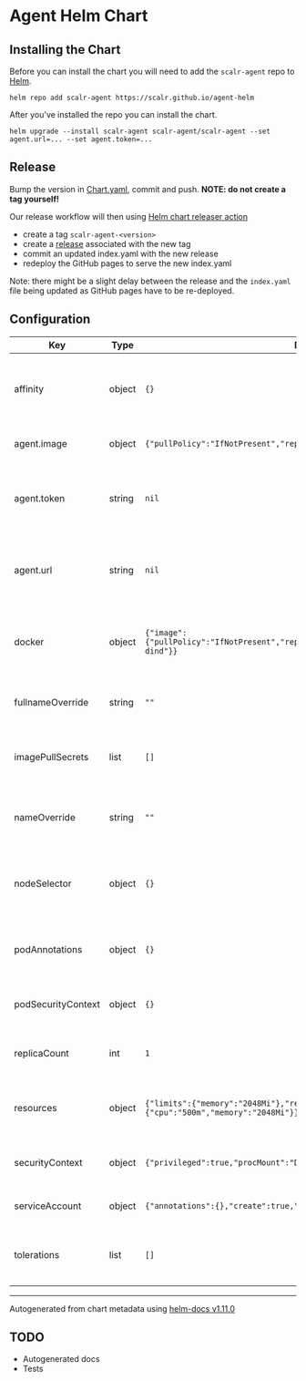 # Agent Helm Chart

## Installing the Chart

Before you can install the chart you will need to add the `scalr-agent` repo to [Helm](https://helm.sh/).

```shell
helm repo add scalr-agent https://scalr.github.io/agent-helm
```

After you've installed the repo you can install the chart.

```shell
helm upgrade --install scalr-agent scalr-agent/scalr-agent --set agent.url=... --set agent.token=... 
```

## Release

Bump the version in [Chart.yaml](./charts/scalr-agent/Chart.yaml), commit and push.
**NOTE: do not create a tag yourself!**

Our release workflow will then using [Helm chart releaser action](https://github.com/helm/chart-releaser-action)

* create a tag `scalr-agent-<version>`
* create a [release](https://github.com/Scalr/agent-helm/releases) associated with the new tag
* commit an updated index.yaml with the new release
* redeploy the GitHub pages to serve the new index.yaml

Note: there might be a slight delay between the release and the `index.yaml`
file being updated as GitHub pages have to be re-deployed.

## Configuration

| Key | Type | Default | Description |
|-----|------|---------|-------------|
| affinity | object | `{}` | Affinity rules to control how the Scalr Agent pods are scheduled on nodes |
| agent.image | object | `{"pullPolicy":"IfNotPresent","repository":"scalr/agent","tag":"0.1.30"}` | Docker image configuration for Scalr Agent |
| agent.token | string | `nil` | A value for agent.token must be provided for Scalr Agent authentication |
| agent.url | string | `nil` | A value for agent.url must be provided to specify the Scalr API endpoint |
| docker | object | `{"image":{"pullPolicy":"IfNotPresent","repository":"docker","tag":"20.10.23-dind"}}` | Docker configuration for running Docker-in-Docker containers |
| fullnameOverride | string | `""` | String to fully override the name used in resources |
| imagePullSecrets | list | `[]` | List of secrets for pulling images from private registries |
| nameOverride | string | `""` | String to partially override the name used in resources |
| nodeSelector | object | `{}` | NodeSelector for specifying which nodes the Scalr Agent pods should be deployed on |
| podAnnotations | object | `{}` | Additional annotations to be added to the Scalr Agent pods |
| podSecurityContext | object | `{}` | Pod security context for the Scalr Agent deployment |
| replicaCount | int | `1` | Number of replicas for the Scalr Agent deployment |
| resources | object | `{"limits":{"memory":"2048Mi"},"requests":{"cpu":"500m","memory":"2048Mi"}}` | Resource limits and requests for the Scalr Agent containers |
| securityContext | object | `{"privileged":true,"procMount":"Default"}` | Security context for the Scalr Agent containers |
| serviceAccount | object | `{"annotations":{},"create":true,"name":""}` | ServiceAccount configuration for Scalr Agent |
| tolerations | list | `[]` | Tolerations for the Scalr Agent pods, allowing them to run on tainted nodes |

----------------------------------------------
Autogenerated from chart metadata using [helm-docs v1.11.0](https://github.com/norwoodj/helm-docs/releases/v1.11.0)


## TODO
- Autogenerated docs
- Tests